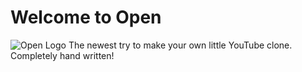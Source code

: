 # Welcome to Open
![Open Logo](https://raw.githubusercontent.com/Pineconium/OpenVideoHosting/main/OpenLogo.png)
The newest try to make your own little YouTube clone. Completely hand written!
